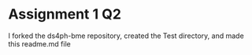 # Assignment 1 Q2

I forked the ds4ph-bme repository, created the Test directory, and made this readme.md file
